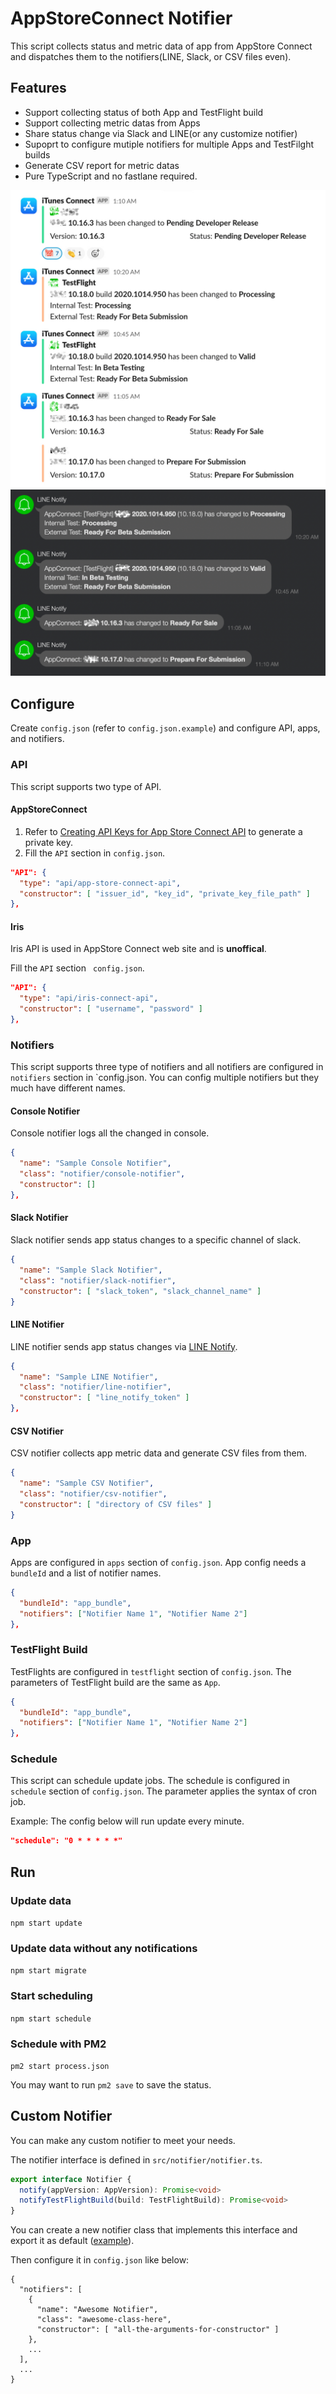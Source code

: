# AppStoreConnect Notifier

This script collects status and metric data of app from AppStore Connect and dispatches them to the notifiers(LINE, Slack, or CSV files even).

## Features

- Support collecting status of both App and TestFlight build
- Support collecting metric datas from Apps
- Share status change via Slack and LINE(or any customize notifier)
- Supoprt to configure mutiple notifiers for multiple Apps and TestFilght builds
- Generate CSV report for metric datas
- Pure TypeScript and no fastlane required.

![](screenshots/slack.jpg)
![](screenshots/line.jpg)

## Configure

Create `config.json` (refer to `config.json.example`) and configure API, apps, and notifiers.

### API

This script supports two type of API.

#### AppStoreConnect

1. Refer to [Creating API Keys for App Store Connect API](https://developer.apple.com/documentation/appstoreconnectapi/creating_api_keys_for_app_store_connect_api) to generate a private key.
2. Fill the `API` section in `config.json`.

```json
"API": {
  "type": "api/app-store-connect-api",
  "constructor": [ "issuer_id", "key_id", "private_key_file_path" ]
},
```

#### Iris

Iris API is used in AppStore Connect web site and is **unoffical**.

Fill the `API` section ` config.json`.

```json
"API": {
  "type": "api/iris-connect-api",
  "constructor": [ "username", "password" ]
},
```

### Notifiers

This script supports three type of notifiers and all notifiers are configured in `notifiers` section in `config.json.
You can config multiple notifiers but they much have different names.

#### Console Notifier

Console notifier logs all the changed in console.

```json
{
  "name": "Sample Console Notifier",
  "class": "notifier/console-notifier",
  "constructor": []
},
```

#### Slack Notifier

Slack notifier sends app status changes to a specific channel of slack.

```json
{
  "name": "Sample Slack Notifier",
  "class": "notifier/slack-notifier",
  "constructor": [ "slack_token", "slack_channel_name" ]
}
```

#### LINE Notifier

LINE notifier sends app status changes via [LINE Notify](https://notify-bot.line.me).

```json
{
  "name": "Sample LINE Notifier",
  "class": "notifier/line-notifier",
  "constructor": [ "line_notify_token" ]
},
```

#### CSV Notifier

CSV notifier collects app metric data and generate CSV files from them.

```json
{
  "name": "Sample CSV Notifier",
  "class": "notifier/csv-notifier",
  "constructor": [ "directory of CSV files" ]
}
```

### App

Apps are configured in `apps` section of `config.json`.
App config needs a `bundleId` and a list of notifier names.

```json
{
  "bundleId": "app_bundle",
  "notifiers": ["Notifier Name 1", "Notifier Name 2"]
},
```

### TestFlight Build

TestFlights are configured in `testflight` section of `config.json`.
The parameters of TestFlight build are the same as `App`.

```json
{
  "bundleId": "app_bundle",
  "notifiers": ["Notifier Name 1", "Notifier Name 2"]
},
```

### Schedule

This script can schedule update jobs.
The schedule is configured in `schedule` section of `config.json`. The parameter applies the syntax of cron job.

Example:
The config below will run update every minute.

```json
"schedule": "0 * * * * *"
```

## Run

### Update data

`npm start update`

### Update data without any notifications

`npm start migrate`

### Start scheduling

`npm start schedule`

### Schedule with PM2

`pm2 start process.json`

You may want to run `pm2 save` to save the status.

## Custom Notifier

You can make any custom notifier to meet your needs.

The notifier interface is defined in `src/notifier/notifier.ts`.  

```typescript
export interface Notifier {
  notify(appVersion: AppVersion): Promise<void>
  notifyTestFlightBuild(build: TestFlightBuild): Promise<void>
}
```

You can create a new notifier class that implements this interface and export it as default ([example](https://github.com/waynezhang/app-store-connect-notifier/blob/master/src/notifier/console-notifier.ts)).  

Then configure it in `config.json` like below:

```
{
  "notifiers": [
    {
      "name": "Awesome Notifier",
      "class": "awesome-class-here",
      "constructor": [ "all-the-arguments-for-constructor" ]
    },
    ...
  ],
  ...
}
```
